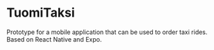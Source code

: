 # TuomiTaksi
Prototype for a mobile application that can be used to order taxi rides. Based on React Native and Expo.
